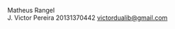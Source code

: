 Matheus Rangel                                                                                        
J. Victor Pereira 20131370442 victordualib@gmail.com
